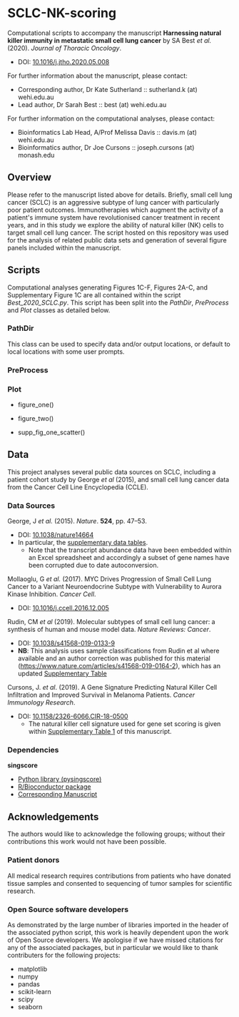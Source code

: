 # SCLC-NK-scoring
Computational scripts to accompany the manuscript **Harnessing natural killer immunity in metastatic small cell lung cancer** by SA Best *et al.* (2020). *Journal of Thoracic Oncology*.
- DOI: [10.1016/j.jtho.2020.05.008](https://www.sciencedirect.com/science/article/pii/S1556086420303944)

For further information about the manuscript, please contact:
  - Corresponding author, Dr Kate Sutherland :: sutherland.k (at) wehi.edu.au
  - Lead author, Dr Sarah Best :: best (at) wehi.edu.au

For further information on the computational analyses, please contact:
  - Bioinformatics Lab Head, A/Prof Melissa Davis :: davis.m (at) wehi.edu.au
  - Bioinformatics author, Dr Joe Cursons :: joseph.cursons (at) monash.edu
  
  
## Overview
Please refer to the manuscript listed above for details. Briefly, small cell lung cancer (SCLC) is an aggressive subtype of lung cancer with particularly poor patient outcomes. Immunotherapies which augment the activity of a patient's immune system have revolutionised cancer treatment in recent years, and in this study we explore the ability of natural killer (NK) cells to target small cell lung cancer. The script hosted on this repository was used for the analysis of related public data sets and generation of several figure panels included within the manuscript.


## Scripts
Computational analyses generating Figures 1C-F, Figures 2A-C, and Supplementary Figure 1C are all contained within the script *Best_2020_SCLC.py*. This script has been split into the *PathDir*, *PreProcess* and *Plot* classes as detailed below.

### PathDir
This class can be used to specify data and/or output locations, or default to local locations with some user prompts.


### PreProcess

### Plot

* figure_one()

* figure_two()

* supp_fig_one_scatter()

## Data
This project analyses several public data sources on SCLC, including a patient cohort study by George *et al* (2015), and small cell lung cancer data from the Cancer Cell Line Encyclopedia (CCLE).

### Data Sources
George, J *et al.* (2015). *Nature*. **524**, pp. 47–53.
- DOI: [10.1038/nature14664](https://www.nature.com/articles/nature14664)
- In particular, the [supplementary data tables](https://static-content.springer.com/esm/art%3A10.1038%2Fnature14664/MediaObjects/41586_2015_BFnature14664_MOESM72_ESM.xlsx).
  - Note that the transcript abundance data have been embedded within an Excel spreadsheet and accordingly a subset of gene names have been corrupted due to date autoconversion.
  
Mollaoglu, G *et al.* (2017). MYC Drives Progression of Small Cell Lung Cancer to a Variant Neuroendocrine Subtype with Vulnerability to Aurora Kinase Inhibition. *Cancer Cell*.
  - DOI: [10.1016/j.ccell.2016.12.005](https://www.cell.com/cancer-cell/fulltext/S1535-6108(16)30600-6)

Rudin, CM *et al* (2019). Molecular subtypes of small cell lung cancer: a synthesis of human and mouse model data. *Nature Reviews: Cancer*. 
  - DOI: [10.1038/s41568-019-0133-9](https://www.nature.com/articles/s41568-019-0133-9)
  - **NB**: This analysis uses sample classifications from Rudin et al where available and an author correction was published for this material (https://www.nature.com/articles/s41568-019-0164-2), which has an updated [Supplementary Table](https://static-content.springer.com/esm/art%3A10.1038%2Fs41568-019-0164-2/MediaObjects/41568_2019_164_MOESM1_ESM.xlsx)
  
Cursons, J. *et al*. (2019). A Gene Signature Predicting Natural Killer Cell Infiltration and Improved Survival in Melanoma Patients. *Cancer Immunology Research*. 
  - DOI: [10.1158/2326-6066.CIR-18-0500](https://cancerimmunolres.aacrjournals.org/content/early/2019/05/31/2326-6066.CIR-18-0500)
    - The natural killer cell signature used for gene set scoring is given within [Supplementary Table 1](https://cancerimmunolres.aacrjournals.org/highwire/filestream/37099/field_highwire_adjunct_files/0/205802_2_supp_5410854_prn3pl.xlsx) of this manuscript.


### Dependencies
**singscore**
- [Python library (pysingscore)](https://github.com/DavisLaboratory/PySingscore)
- [R/Bioconductor package](https://www.bioconductor.org/packages/release/bioc/html/singscore.html)
- [Corresponding Manuscript](https://dx.doi.org/10.1186/s12859-018-2435-4)
	
## Acknowledgements
The authors would like to acknowledge the following groups; without their contributions this work would not have been possible.

### Patient donors
All medical research requires contributions from patients who have donated tissue samples and consented to sequencing of tumor samples for scientific research.

### Open Source software developers
As demonstrated by the large number of libraries imported in the header of the associated python script, this work is heavily dependent upon the work of Open Source developers. We apologise if we have missed citations for any of the associated packages, but in particular we would like to thank contributers for the following projects:
- matplotlib
- numpy
- pandas
- scikit-learn
- scipy
- seaborn